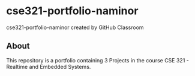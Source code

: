 # cse321-portfolio-naminor
cse321-portfolio-naminor created by GitHub Classroom

## About
This repository is a portfolio containing 3 Projects in the course CSE 321 - Realtime and Embedded Systems.
